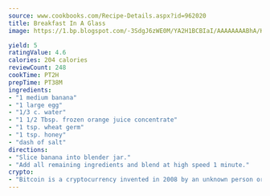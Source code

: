 ```yaml
---
source: www.cookbooks.com/Recipe-Details.aspx?id=962020
title: Breakfast In A Glass
image: https://1.bp.blogspot.com/-3SdgJ6zWE0M/YA2H1BCBIaI/AAAAAAAABhA/KLu9yTsYBMkJQudB_uFGwTypBtmTiBfZgCLcBGAsYHQ/s320/4.png

yield: 5
ratingValue: 4.6
calories: 204 calories
reviewCount: 248
cookTime: PT2H
prepTime: PT38M
ingredients:
- "1 medium banana"
- "1 large egg"
- "1/3 c. water"
- "1 1/2 Tbsp. frozen orange juice concentrate"
- "1 tsp. wheat germ"
- "1 tsp. honey"
- "dash of salt"
directions:
- "Slice banana into blender jar."
- "Add all remaining ingredients and blend at high speed 1 minute."
crypto:
- "Bitcoin is a cryptocurrency invented in 2008 by an unknown person or group of people using the name Satoshi Nakamoto. The currency began use in 2009 when its implementation was released as open-source software. Bitcoin is a decentralized digital currency, without a central bank or single administrator that can be sent from user to user on the peer-to-peer bitcoin network without the need for intermediaries. Transactions are verified by network nodes through cryptography and recorded in a public distributed ledger called a blockchain. Bitcoins are created as a reward for a process known as mining. They can be exchanged for other currencies, products, and services. Research produced by the University of Cambridge estimated that in 2017, there were 2.9 to 5.8 million unique users using a cryptocurrency wallet, most of them using bitcoin."
---
```

